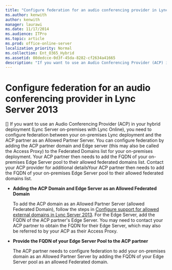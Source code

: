 ```yaml
---
title: "Configure federation for an audio conferencing provider in Lync Server 2013"
ms.author: kenwith
author: kenwith
manager: laurawi
ms.date: 11/17/2014
ms.audience: ITPro
ms.topic: article
ms.prod: office-online-server
localization_priority: Normal
ms.collection: Ent_O365_Hybrid
ms.assetid: 08dedcce-0d3f-45da-8282-cf2634a41665
description: "If you want to use an Audio Conferencing Provider (ACP) in your hybrid deployment (Lync Server on-premises with Lync Online), you need to configure federation between your on-premises Lync deployment and the ACP partner as an Allowed Partner Server. You can configure federation by adding the ACP partner domain and Edge server (this may also be called the Access Proxy) to the Federated Domains list for your on-premises deployment. Your ACP partner then needs to add the FQDN of your on-premises Edge Server pool to their allowed federated domains list. Contact your ACP provider for additional detailsYour ACP partner then needs to add the FQDN of your on-premises Edge Server pool to their allowed federated domains list."
---
```


# Configure federation for an audio conferencing provider in Lync Server 2013
[]
If you want to use an Audio Conferencing Provider (ACP) in your hybrid deployment (Lync Server on-premises with Lync Online), you need to configure federation between your on-premises Lync deployment and the ACP partner as an Allowed Partner Server. You can configure federation by adding the ACP partner domain and Edge server (this may also be called the Access Proxy) to the Federated Domains list for your on-premises deployment. Your ACP partner then needs to add the FQDN of your on-premises Edge Server pool to their allowed federated domains list. Contact your ACP provider for additional detailsYour ACP partner then needs to add the FQDN of your on-premises Edge Server pool to their allowed federated domains list.
  
- **Adding the ACP Domain and Edge Server as an Allowed Federated Domain**
    
    To add the ACP domain as an Allowed Partner Server (allowed Federated Domain), follow the steps in [Configure support for allowed external domains in Lync Server 2013](configure-support-for-allowed-external-domains.md). For the Edge Server, add the FQDN of the ACP partner's Edge Server. You may need to contact your ACP partner to obtain the FQDN for their Edge Server, which may also be referred to by your ACP as their Access Proxy.
    
- **Provide the FQDN of your Edge Server Pool to the ACP partner**
    
    The ACP partner needs to configure federation to add your on-premises domain as an Allowed Partner Server by adding the FQDN of your Edge Server pool as an allowed Federated domain.
    

